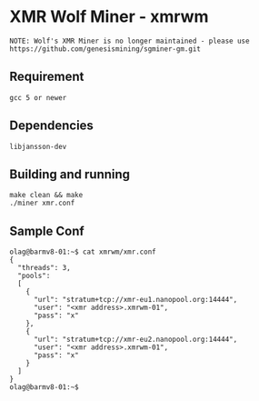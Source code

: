 # XMR Wolf Miner - xmrwm

```
NOTE: Wolf's XMR Miner is no longer maintained - please use https://github.com/genesismining/sgminer-gm.git
```

## Requirement 

```
gcc 5 or newer
```

## Dependencies

```
libjansson-dev
```

## Building and running

```
make clean && make
./miner xmr.conf
```

## Sample Conf

```
olag@barmv8-01:~$ cat xmrwm/xmr.conf
{
  "threads": 3,
  "pools":
  [
    {
      "url": "stratum+tcp://xmr-eu1.nanopool.org:14444",
      "user": "<xmr address>.xmrwm-01",
      "pass": "x"
    },
    {
      "url": "stratum+tcp://xmr-eu2.nanopool.org:14444",
      "user": "<xmr address>.xmrwm-01",
      "pass": "x"
    }
  ]
}
olag@barmv8-01:~$ 
```


